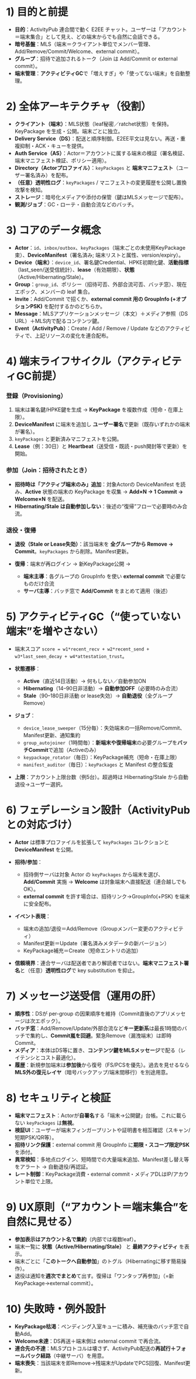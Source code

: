 # 1) 目的と前提

* **目的**：ActivityPub 連合間で動く E2EE チャット。ユーザーは「アカウント＝端末集合」として見え、どの端末からでも自然に会話できる。
* **暗号基盤**：MLS（端末＝クライアント単位でメンバー管理、Add/Remove/Commit/Welcome、external commit）。
* **グループ**：招待で追加されるトーク（Join は Add/Commit or external commit）。
* **端末管理**：**アクティビティGC**で「増えすぎ」や「使ってない端末」を自動整理。

# 2) 全体アーキテクチャ（役割）

* **クライアント（端末）**：MLS状態（leaf秘密／ratchet状態）を保持。KeyPackage を生成・公開。端末ごとに独立。
* **Delivery Service（DS）**：配送と順序制御。E2EE平文は見ない。再送・重複抑制・ACK・キューを提供。
* **Auth Service（AS）**：Actor＝アカウントに属する端末の検証（署名検証、端末マニフェスト検証、ポリシー適用）。
* **Directory（Actorプロファイル）**：`keyPackages` と **端末マニフェスト**（ユーザー署名済み）を配布。
* **（任意）透明性ログ**：`keyPackages` / マニフェストの変更履歴を公開し置換攻撃を検知。
* **ストレージ**：暗号化メディアや添付の保管（鍵はMLSメッセージで配布）。
* **観測/ジョブ**：GC・ローテ・自動合流などのバッチ。

# 3) コアのデータ概念

* **Actor**：`id`、`inbox/outbox`、`keyPackages`（端末ごとの未使用KeyPackage束）、**DeviceManifest**（署名済み; 端末リストと属性、version/expiry）。
* **Device（端末）**：`device_id`、署名鍵Credential、HPKE初期化鍵、**活動指標**（last\_seen/送受信統計）、**lease**（有効期限）、**状態**（Active/Hibernating/Stale）。
* **Group**：`group_id`、ポリシー（招待可否、外部合流可否、バッチ窓）、現在エポック、メンバーの leaf 集合。
* **Invite**：Add/Commit で招くか、**external commit 用の GroupInfo (+オプションPSK)** を配付するかのどちらか。
* **Message**：MLSアプリケーションメッセージ（本文）＋メディア参照（DS URL）＋MLS内で配るコンテンツ鍵。
* **Event（ActivityPub）**：Create / Add / Remove / Update などのアクティビティで、上記リソースの変化を連合配布。

# 4) 端末ライフサイクル（アクティビティGC前提）

### 登録（Provisioning）

1. 端末は署名鍵/HPKE鍵を生成 → **KeyPackage** を複数作成（短命・在庫上限）。
2. **DeviceManifest** に端末を追加し **ユーザー署名**で更新（既存いずれかの端末が署名）。
3. `keyPackages` と更新済みマニフェストを公開。
4. **Lease**（例：30日）と **Heartbeat**（送受信・既読・push開封等で更新）を開始。

### 参加（Join：招待されたとき）

* **招待時は「アクティブ端末のみ」追加**：対象Actorの DeviceManifest を読み、**Active** 状態の端末の KeyPackage を収集 → **Add×N → 1 Commit → Welcome×N** を配送。
* **Hibernating/Stale は自動参加しない**：後述の“復帰”フローで必要時のみ合流。

### 退役・復帰

* **退役（Stale or Lease失効）**：該当端末を **全グループから Remove → Commit**。`keyPackages` から削除。Manifest更新。
* **復帰**：端末が再ログイン → 新KeyPackage公開 →

  * **端末主導**：各グループの GroupInfo を使い **external commit** で必要なものだけ合流
  * **サーバ主導**：バッチ窓で **Add/Commit** をまとめて適用（後述）

# 5) アクティビティGC（“使っていない端末”を増やさない）

* 端末スコア `score = w1*recent_recv + w2*recent_send + w3*last_seen_decay + w4*attestation_trust`。
* **状態遷移**：

  * **Active**（直近14日活動）→ 何もしない／自動参加ON
  * **Hibernating**（14–90日非活動）→ **自動参加OFF**（必要時のみ合流）
  * **Stale**（90–180日非活動 or lease失効）→ **自動退役**（全グループRemove）
* **ジョブ**：

  * `device_lease_sweeper`（15分毎）：失効端末の一括Remove/Commit、Manifest更新、通知集約
  * `group_autojoiner`（1時間毎）：**新端末や復帰端末**の必要グループを**バッチCommit**で追加（Activeのみ）
  * `keypackage_rotator`（毎日）：KeyPackage補充（短命・在庫上限）
  * `manifest_auditor`（毎日）：`keyPackages` と Manifest の整合監査
* **上限**：アカウント上限台数（例5台）。超過時は Hibernating/Stale から自動退役→ユーザー選択。

# 6) フェデレーション設計（ActivityPubとの対応づけ）

* **Actor** は標準プロファイルを拡張して `keyPackages` コレクションと **DeviceManifest** を公開。
* **招待/参加**：

  * 招待側サーバは対象 Actor の `keyPackages` から端末を選び、**Add/Commit** 実施 → **Welcome** は対象端末へ直接配送（連合越しでもOK）。
  * **external commit** を許す場合は、招待リンク→GroupInfo(+PSK) を端末に安全配布。
* **イベント表現**：

  * 端末の追加/退役＝Add/Remove（Groupメンバー変更のアクティビティ）
  * Manifest更新＝Update（署名済みメタデータの新バージョン）
  * KeyPackage補充＝Create（短命エントリの追加）
* **信頼境界**：連合サーバは配送者であり解読者ではない。**端末マニフェスト署名**と（任意）**透明性ログ**で key substitution を抑止。

# 7) メッセージ送受信（運用の肝）

* **順序性**：DSが per-group の因果順序を維持（Commit直後のアプリメッセージは次エポック）。
* **バッチ窓**：Add/Remove/Update/外部合流など**キー更新系**は最長1時間のバッチで集約し、**Commit嵐を回避**。緊急Remove（漏洩端末）は即時Commit。
* **メディア**：本体はDS等に置き、**コンテンツ鍵をMLSメッセージ**で配る（レイテンシとコスト最適化）。
* **履歴**：新規参加端末は**参加後**から復号（FS/PCSを優先）。過去を見せるなら**MLS外の復元レイヤ**（暗号バックアップ/端末間移行）を別途用意。

# 8) セキュリティと検証

* **端末マニフェスト**：Actorが**自署名**する「端末→公開鍵」台帳。これに載らない `keyPackages` は**無視**。
* **検証UI**：ユーザーが端末フィンガープリントや証明書を相互確認（スキャン/短期PSK/QR等）。
* **招待リンク保護**：external commit 用 GroupInfo に**期限・スコープ限定PSK**を添付。
* **異常検知**：多地点ログイン、短時間での大量端末追加、Manifest差し替え等をアラート → 自動退役/再認証。
* **レート制御**：KeyPackage消費・external commit・メディアDLはIP/アカウント単位で上限。

# 9) UX原則（“アカウント＝端末集合”を自然に見せる）

* **参加表示はアカウント名で集約**（内部では複数leaf）。
* 端末一覧に **状態（Active/Hibernating/Stale）** と **最終アクティビティ** を表示。
* 端末ごとに「**このトークへ自動参加**」のトグル（Hibernatingに移す簡易操作）。
* 退役は通知を**週次でまとめ**て出す。復帰は「ワンタップ再参加」（=新KeyPackage→external commit）。

# 10) 失敗時・例外設計

* **KeyPackage枯渇**：ペンディング入室キューに積み、補充後のバッチ窓で自動Add。
* **Welcome未達**：DS再送＋端末側は external commit で再合流。
* **連合先の不達**：MLSプロトコルは壊さず、ActivityPub配送の**再試行＋フォールバック経路**（中継サーバ）を用意。
* **端末喪失**：当該端末を即Remove→残端末がUpdateでPCS回復、Manifest更新。